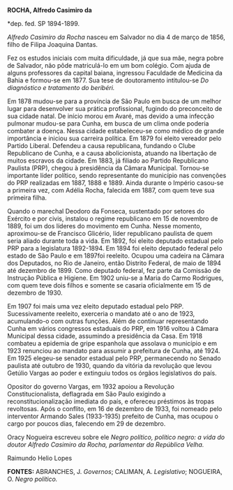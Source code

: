 **ROCHA, Alfredo Casimiro da**

\*dep. fed. SP 1894-1899.

*Alfredo Casimiro da Rocha* nasceu em Salvador no dia 4 de março de
1856, filho de Filipa Joaquina Dantas.

Fez os estudos iniciais com muita dificuldade, já que sua mãe, negra
pobre de Salvador, não pôde matriculá-lo em um bom colégio. Com ajuda de
alguns professores da capital baiana, ingressou Faculdade de Medicina da
Bahia e formou-se em 1877. Sua tese de doutoramento intitulou-se *Do
diagnóstico e tratamento do beribéri.*

Em 1878 mudou-se para a província de São Paulo em busca de um melhor
lugar para desenvolver sua prática profissional, fugindo do preconceito
de sua cidade natal. De início morou em Avaré, mas devido a uma infecção
pulmonar mudou-se para Cunha, em busca de um clima onde poderia combater
a doença. Nessa cidade estabeleceu-se como médico de grande importância
e iniciou sua carreira política. Em 1879 foi eleito vereador pelo
Partido Liberal. Defendeu a causa republicana, fundando o Clube
Republicano de Cunha, e a causa abolicionista, atuando na libertação de
muitos escravos da cidade. Em 1883, já filiado ao Partido Republicano
Paulista (PRP), chegou à presidência da Câmara Municipal. Tornou-se
importante líder político, sendo representante do município nas
convenções do PRP realizadas em 1887, 1888 e 1889. Ainda durante o
Império casou-se a primeira vez, com Adélia Rocha, falecida em 1887, com
quem teve sua primeira filha.

Quando o marechal Deodoro da Fonseca, sustentado por setores do Exército
e por civis, instalou o regime republicano em 15 de novembro de 1889,
foi um dos líderes do movimento em Cunha. Nesse momento, aproximou-se de
Francisco Glicério, líder republicano paulista de quem seria aliado
durante toda a vida. Em 1892, foi eleito deputado estadual pelo PRP para
a legislatura 1892-1894. Em 1894 foi eleito deputado federal pelo estado
de São Paulo e em 1897foi reeleito. Ocupou uma cadeira na Câmara dos
Deputados, no Rio de Janeiro, então Distrito Federal, de maio de 1894
até dezembro de 1899. Como deputado federal, fez parte da Comissão de
Instrução Pública e Higiene. Em 1902 uniu-se a Maria do Carmo Rodrigues,
com quem teve dois filhos e somente se casaria oficialmente em 15 de
dezembro de 1930.

Em 1907 foi mais uma vez eleito deputado estadual pelo PRP.
Sucessivamente reeleito, exerceria o mandato até o ano de 1923,
acumulando-o com outras funções. Além de continuar representando Cunha
em vários congressos estaduais do PRP, em 1916 voltou à Câmara Municipal
dessa cidade, assumindo a presidência da Casa. Em 1918 combateu a
epidemia de gripe espanhola que assolava o município e em 1923 renunciou
ao mandato para assumir a prefeitura de Cunha, até 1924. Em 1925
elegeu-se senador estadual pelo PRP, permanecendo no Senado paulista até
outubro de 1930, quando da vitória da revolução que levou Getúlio Vargas
ao poder e extinguiu todos os órgãos legislativos do país.

Opositor do governo Vargas, em 1932 apoiou a Revolução
Constitucionalista, deflagrada em São Paulo exigindo a
reconstitucionalização imediata do país, e ofereceu préstimos às tropas
revoltosas. Após o conflito, em 16 de dezembro de 1933, foi nomeado pelo
interventor Armando Sales (1933-1935) prefeito de Cunha, mas ocupou o
cargo por poucos dias, falecendo em 29 de dezembro.

Oracy Nogueira escreveu sobre ele *Negro político, político negro: a
vida do doutor Alfredo Casimiro da Rocha, parlamentar da República
Velha.*

Raimundo Helio Lopes

**FONTES:** ABRANCHES, J. *Governos*; CALIMAN, A. *Legislativo*;
NOGUEIRA, O. *Negro político.*

